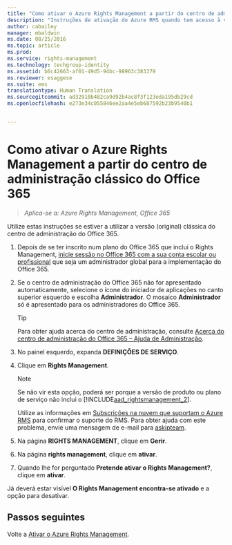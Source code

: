 ```yaml
---
title: "Como ativar o Azure Rights Management a partir do centro de administração clássico do Office 365 | Azure RMS"
description: "Instruções de ativação do Azure RMS quando tem acesso à versão clássica (original) do centro de administração do Office 365."
author: cabailey
manager: mbaldwin
ms.date: 08/25/2016
ms.topic: article
ms.prod: 
ms.service: rights-management
ms.technology: techgroup-identity
ms.assetid: b6c42663-af01-49d5-94bc-98963c383379
ms.reviewer: esaggese
ms.suite: ems
translationtype: Human Translation
ms.sourcegitcommit: ad32910b482ca9d92b4ac8f3f123eda195db29cd
ms.openlocfilehash: e273e34c055846ee2aa4e5eb687592b23b9540b1


---
```


# Como ativar o Azure Rights Management a partir do centro de administração clássico do Office 365

>*Aplica-se a: Azure Rights Management, Office 365*


Utilize estas instruções se estiver a utilizar a versão (original) clássica do centro de administração do Office 365.

1. Depois de se ter inscrito num plano do Office 365 que inclui o Rights Management, [inicie sessão no Office 365 com a sua conta escolar ou profissional](https://portal.office.com/) que seja um administrador global para a implementação do Office 365.

2. Se o centro de administração do Office 365 não for apresentado automaticamente, selecione o ícone do iniciador de aplicações no canto superior esquerdo e escolha **Administrador**. O mosaico **Administrador** só é apresentado para os administradores do Office 365.

    > [!TIP]
    > Para obter ajuda acerca do centro de administração, consulte [Acerca do centro de administração do Office 365 – Ajuda de Administração](https://support.office.com/article/About-the-Office-365-admin-center-Admin-Help-58537702-d421-4d02-8141-e128e3703547).

3. No painel esquerdo, expanda **DEFINIÇÕES DE SERVIÇO**.

4.  Clique em **Rights Management**.

    > [!NOTE]
    >Se não vir esta opção, poderá ser porque a versão de produto ou plano de serviço não inclui o [!INCLUDE[aad_rightsmanagement_2](../includes/aad_rightsmanagement_2_md.md)].
    >
    >Utilize as informações em [Subscrições na nuvem que suportam o Azure RMS](../get-started/requirements-subscriptions.md) para confirmar o suporte do RMS. Para obter ajuda com este problema, envie uma mensagem de e-mail para [askipteam](mailto:askipteam?subject=I%20cannot%20activate%20RMS).

5. Na página **RIGHTS MANAGEMENT**, clique em **Gerir**.

6. Na página **rights management**, clique em **ativar**.

7. Quando lhe for perguntado **Pretende ativar o Rights Management?**, clique em **ativar**.

Já deverá estar visível **O Rights Management encontra-se ativado** e a opção para desativar.

## Passos seguintes
Volte a [Ativar o Azure Rights Management](activate-service.md).


<!--HONumber=Aug16_HO4-->


